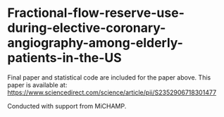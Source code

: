 # Fractional-flow-reserve-use-during-elective-coronary-angiography-among-elderly-patients-in-the-US

Final paper and statistical code are included for the paper above. This paper is available at:
https://www.sciencedirect.com/science/article/pii/S2352906718301477

Conducted with support from MiCHAMP.
